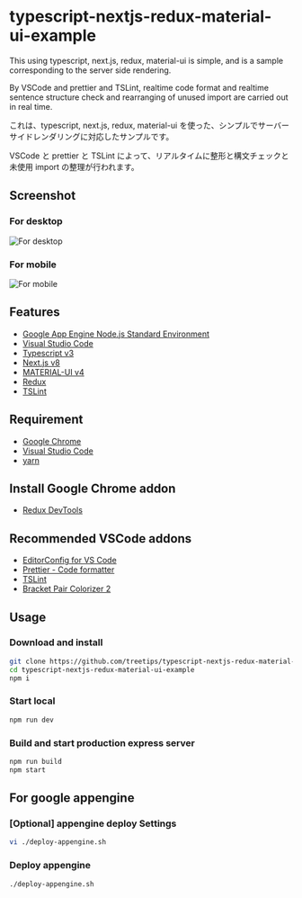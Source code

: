 # typescript-nextjs-redux-material-ui-example

This using typescript, next.js, redux, material-ui is simple, and is a sample corresponding to the server side rendering.

By VSCode and prettier and TSLint, realtime code format and realtime sentence structure check and rearranging of unused import are carried out in real time.

これは、typescript, next.js, redux, material-ui を使った、シンプルでサーバーサイドレンダリングに対応したサンプルです。

VSCode と prettier と TSLint によって、リアルタイムに整形と構文チェックと未使用 import の整理が行われます。

## Screenshot

### For desktop

![For desktop](https://user-images.githubusercontent.com/12574048/46964420-f9fb9180-d0e2-11e8-9c05-e1594c533947.png)

### For mobile

![For mobile](https://user-images.githubusercontent.com/12574048/46964454-126bac00-d0e3-11e8-8bdc-ebf47c907ed1.png)

## Features

- [Google App Engine Node.js Standard Environment](https://cloud.google.com/appengine/docs/standard/nodejs/)
- [Visual Studio Code](https://code.visualstudio.com/)
- [Typescript v3](https://www.typescriptlang.org/)
- [Next.js v8](https://nextjs.org/)
- [MATERIAL-UI v4](https://material-ui.com/)
- [Redux](https://redux.js.org/)
- [TSLint](https://palantir.github.io/tslint/)

## Requirement

- [Google Chrome](https://www.google.com/intl/ja_ALL/chrome/)
- [Visual Studio Code](https://code.visualstudio.com/)
- [yarn](https://yarnpkg.com/lang/ja/)

## Install Google Chrome addon

- [Redux DevTools](https://chrome.google.com/webstore/detail/redux-devtools/lmhkpmbekcpmknklioeibfkpmmfibljd?hl=ja)

## Recommended VSCode addons

- [EditorConfig for VS Code](https://marketplace.visualstudio.com/items?itemName=EditorConfig.EditorConfig)
- [Prettier - Code formatter](https://marketplace.visualstudio.com/items?itemName=esbenp.prettier-vscode)
- [TSLint](https://marketplace.visualstudio.com/items?itemName=eg2.tslint)
- [Bracket Pair Colorizer 2](https://marketplace.visualstudio.com/items?itemName=CoenraadS.bracket-pair-colorizer-2)

## Usage

### Download and install

```bash
git clone https://github.com/treetips/typescript-nextjs-redux-material-ui-example.git
cd typescript-nextjs-redux-material-ui-example
npm i
```

### Start local

```bash
npm run dev
```

### Build and start production express server

```bash
npm run build
npm start
```

## For google appengine

### [Optional] appengine deploy Settings

```bash
vi ./deploy-appengine.sh
```

### Deploy appengine

```bash
./deploy-appengine.sh
```
